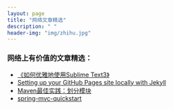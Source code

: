 ```yaml
---
layout: page
title: "网络文章精选"
description: " "
header-img: "img/zhihu.jpg"
---
```


### 网络上有价值的文章精选：

- [《如何优雅地使用Sublime Text3》](http://www.jianshu.com/p/3cb5c6f2421c/)
- [Setting up your GitHub Pages site locally with Jekyll](https://help.github.com/articles/setting-up-your-github-pages-site-locally-with-jekyll/)
- [Maven最佳实践：划分模块](http://juvenshun.iteye.com/blog/305865)
- [spring-mvc-quickstart](https://www.tianmaying.com/tutorial/spring-mvc-quickstart)

